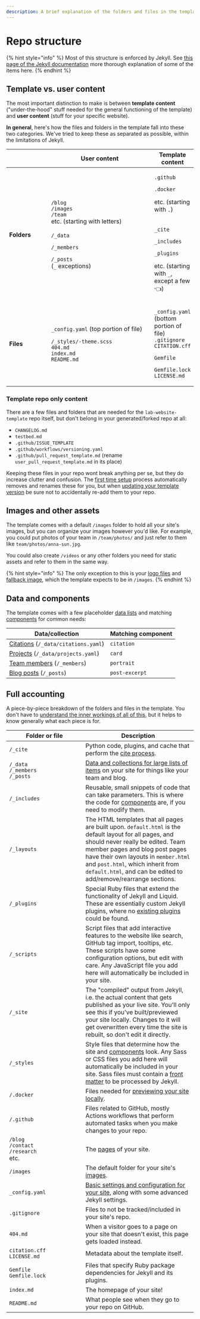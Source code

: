 ```yaml
---
description: A brief explanation of the folders and files in the template
---
```


# Repo structure

{% hint style="info" %}
Most of this structure is enforced by Jekyll. See [this page of the Jekyll documentation](https://jekyllrb.com/docs/structure/) more thorough explanation of some of the items here.
{% endhint %}

## Template vs. user content

The most important distinction to make is between **template content** ("under-the-hood" stuff needed for the general functioning of the template) and **user content** (stuff for your specific website).

**In general**, here's how the files and folders in the template fall into these two categories. We've tried to keep these as separated as possible, within the limitations of Jekyll.

<table><thead><tr><th width="107.33333333333331"></th><th width="306">User content</th><th>Template content</th></tr></thead><tbody><tr><td><strong>Folders</strong></td><td><p><code>/blog</code><br><code>/images</code><br><code>/team</code><br>etc. (starting with letters)<br><br><code>/_data</code></p><p><code>/_members</code></p><p><code>/_posts</code><br>(<code>_</code> exceptions)</p></td><td><p><code>.github</code></p><p><code>.docker</code></p><p>etc. (starting with <code>.</code>)</p><p><br><code>_cite</code></p><p><code>_includes</code></p><p><code>_plugins</code></p><p>etc. (starting with <code>_</code>, except a few 👈)</p></td></tr><tr><td><strong>Files</strong></td><td><p><code>_config.yaml</code> (top portion of file)</p><p><code>/_styles/-theme.scss</code><br><code>404.md</code><br><code>index.md</code><br><code>README.md</code></p></td><td><p><code>_config.yaml</code> (bottom portion of file)<br><code>.gitignore</code><br><code>CITATION.cff</code></p><p><code>Gemfile</code></p><p><code>Gemfile.lock</code><br><code>LICENSE.md</code></p></td></tr></tbody></table>

### Template repo only content

There are a few files and folders that are needed for the `lab-website-template` repo itself, but don't belong in your generated/forked repo at all:

* `CHANGELOG.md`
* `testbed.md`
* `.github/ISSUE_TEMPLATE`
* `.github/workflows/versioning.yaml`
* `.github/pull_request_template.md` (rename `user_pull_request_template.md` in its place)

Keeping these files in your repo wont break anything per se, but they do increase clutter and confusion. The [first time setup](../getting-started/set-up-your-site.md) process automatically removes and renames these for you, but when [updating your template version](../advanced/update-your-template.md) be sure not to accidentally re-add them to your repo.

## Images and other assets

The template comes with a default `/images` folder to hold all your site's images, but you can organize your images however you'd like. For example, you could put photos of your team in `/team/photos/` and just refer to them like `team/photos/anna-sun.jpg`.

You could also create `/videos` or any other folders you need for static assets and refer to them in the same way.

{% hint style="info" %}
The only exception to this is your [logo files](use-your-logo.md) and [fallback image](components/figure.md), which the template expects to be in `/images`.
{% endhint %}

## Data and components

The template comes with a few placeholder [data lists](../advanced/data-and-collections.md) and matching [components](components/) for common needs:

| Data/collection                                         | Matching component |
| ------------------------------------------------------- | ------------------ |
| [Citations](citations.md) (`/_data/citations.yaml`)     | `citation`         |
| [Projects](components/card.md) (`/_data/projects.yaml`) | `card`             |
| [Team members](team-members.md) (`/_members`)           | `portrait`         |
| [Blog posts](blog-posts.md) (`/_posts`)                 | `post-excerpt`     |

## Full accounting

A piece-by-piece breakdown of the folders and files in the template. You don't have to [understand the inner workings of all of this](../advanced/background-knowledge.md), but it helps to know generally what each piece is for.

<table><thead><tr><th width="189">Folder or file</th><th>Description</th></tr></thead><tbody><tr><td><code>/_cite</code></td><td>Python code, plugins, and cache that perform the <a href="citations.md">cite process</a>.</td></tr><tr><td><code>/_data</code><br><code>/_members</code><br><code>/_posts</code></td><td><a href="../advanced/data-and-collections.md">Data and collections for large lists of items</a> on your site for things like your team and blog.</td></tr><tr><td><code>/_includes</code></td><td>Reusable, small snippets of code that can take parameters. This is where the code for <a href="components/">components</a> are, if you need to modify them.</td></tr><tr><td><code>/_layouts</code></td><td>The HTML templates that all pages are built upon. <code>default.html</code> is the default layout for all pages, and should never really be edited. Team member pages and blog post pages have their own layouts in <code>member.html</code> and <code>post.html</code>, which inherit from <code>default.html</code>, and can be edited to add/remove/rearrange sections.</td></tr><tr><td><code>/_plugins</code></td><td>Special Ruby files that extend the functionality of Jekyll and Liquid. These are essentially custom Jekyll plugins, where no <a href="../advanced/jekyll-plugins.md">existing plugins</a> could be found.</td></tr><tr><td><code>/_scripts</code></td><td>Script files that add interactive features to the website like search, GitHub tag import, tooltips, etc. These scripts have some configuration options, but edit with care. Any JavaScript file you add here will automatically be included in your site.</td></tr><tr><td><code>/_site</code></td><td>The "compiled" output from Jekyll, i.e. the actual content that gets published as your live site. You'll only see this if you've built/previewed your site locally. Changes to it will get overwritten every time the site is rebuilt, so don't edit it directly.</td></tr><tr><td><code>/_styles</code></td><td>Style files that determine how the site and <a href="components/">components</a> look. Any Sass or CSS files you add here will automatically be included in your site. Sass files must contain a <a href="edit-pages.md#edit-page-details">front matter</a> to be processed by Jekyll.</td></tr><tr><td><code>/.docker</code></td><td>Files needed for <a href="../getting-started/preview-your-site.md#on-your-computer-locally">previewing your site locally</a>.</td></tr><tr><td><code>/.github</code></td><td>Files related to GitHub, mostly Actions workflows that perform automated tasks when you make changes to your repo.</td></tr><tr><td><code>/blog</code><br><code>/contact</code><br><code>/research</code><br>etc.</td><td>The <a href="edit-pages.md">pages</a> of your site.</td></tr><tr><td><code>/images</code></td><td>The default folder for your site's <a href="repo-structure.md#images-and-other-assets">images</a>.</td></tr><tr><td><code>_config.yaml</code></td><td><a href="configure-your-site.md">Basic settings and configuration for your site</a>, along with some advanced Jekyll settings.</td></tr><tr><td><code>.gitignore</code></td><td>Files to not be tracked/included in your site's repo.</td></tr><tr><td><code>404.md</code></td><td>When a visitor goes to a page on your site that doesn't exist, this page gets loaded instead.</td></tr><tr><td><code>citation.cff</code><br><code>LICENSE.md</code></td><td>Metadata about the template itself.</td></tr><tr><td><code>Gemfile</code><br><code>Gemfile.lock</code></td><td>Files that specify Ruby package dependencies for Jekyll and its plugins.</td></tr><tr><td><code>index.md</code></td><td>The homepage of your site!</td></tr><tr><td><code>README.md</code></td><td>What people see when they go to your repo on GitHub.</td></tr></tbody></table>
